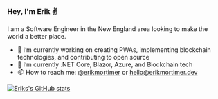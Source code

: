 ### Hey, I'm Erik ✌
I am a Software Engineer in the New England area looking to make the world a better place. 

- 🔭 I’m currently working on creating PWAs, implementing blockchain technologies, and contributing to open source
- 🌱 I’m currently .NET Core, Blazor, Azure, and Blockchain tech
- 📫 How to reach me: [@erikmortimer](https://twitter.com/erikmortimer) or hello@erikmortimer.dev

[![Eriks's GitHub stats](https://github-readme-stats.vercel.app/api?username=erikmortimer)](https://github.com/anuraghazra/github-readme-stats)

